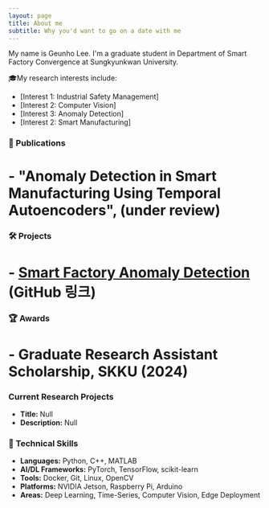 ```yaml
---
layout: page
title: About me
subtitle: Why you'd want to go on a date with me
---
```


My name is Geunho Lee. 
I'm a graduate student in Department of Smart Factory Convergence at Sungkyunkwan University.


🎓My research interests include:

- [Interest 1: Industrial Safety Management]
- [Interest 2: Computer Vision]
- [Interest 3: Anomaly Detection]
- [Interest 2: Smart Manufacturing]

### 📝 Publications
# - "Anomaly Detection in Smart Manufacturing Using Temporal Autoencoders", (under review)

### 🛠️ Projects
# - [Smart Factory Anomaly Detection](https://github.com/xxx) (GitHub 링크)

### 🏆 Awards
# - Graduate Research Assistant Scholarship, SKKU (2024)

### Current Research Projects
- **Title:** Null
- **Description:** Null

### 🔧 Technical Skills

- **Languages:** Python, C++, MATLAB  
- **AI/DL Frameworks:** PyTorch, TensorFlow, scikit-learn  
- **Tools:** Docker, Git, Linux, OpenCV  
- **Platforms:** NVIDIA Jetson, Raspberry Pi, Arduino  
- **Areas:** Deep Learning, Time-Series, Computer Vision, Edge Deployment

